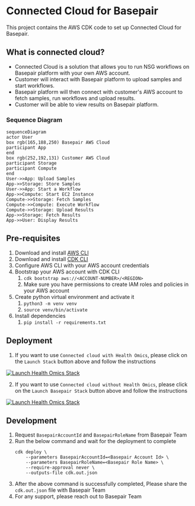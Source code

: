 
# Connected Cloud for Basepair

This project contains the AWS CDK code to set up Connected Cloud for Basepair.

## What is connected cloud?

* Connected Cloud is a solution that allows you to run NSG workflows on Basepair platform with your own AWS account.
* Customer will interact with Basepair platform to upload samples and start workflows. 
* Basepair platform will then connect with customer's AWS account to fetch samples, run workflows and upload results.
* Customer will be able to view results on Basepair platform.

### Sequence Diagram

```mermaid
sequenceDiagram
actor User
box rgb(165,188,250) Basepair AWS Cloud
participant App
end
box rgb(252,192,131) Customer AWS Cloud
participant Storage
participant Compute
end
User->>App: Upload Samples
App->>Storage: Store Samples
User->>App: Start a Workflow
App->>Compute: Start EC2 Instance
Compute->>Storage: Fetch Samples
Compute->>Compute: Execute Workflow
Compute->>Storage: Upload Results
App->>Storage: Fetch Results
App->>User: Display Results
```

## Pre-requisites
1. Download and install [AWS CLI](https://docs.aws.amazon.com/cli/latest/userguide/install-cliv2.html)
2. Download and install [CDK CLI](https://docs.aws.amazon.com/cdk/latest/guide/getting_started.html#getting_started_install)
3. Configure AWS CLI with your AWS account credentials
4. Bootstrap your AWS account with CDK CLI 
   1. `cdk bootstrap aws://<ACCOUNT-NUMBER>/<REGION>`
   2. Make sure you have permissions to create IAM roles and policies in your AWS account 
5. Create python virtual environment and activate it
   1. `python3 -m venv venv`
   2. `source venv/bin/activate`
6. Install dependencies
   1. `pip install -r requirements.txt`

## Deployment

1. If you want to use `Connected cloud with Health Omics`, please click on the `Launch Stack` button above and follow the instructions

<a href="https://console.aws.amazon.com/cloudformation/home?region=region#/stacks/new?stackName=BasepairConnectedCloud&templateURL=https://bp-publc.s3.amazonaws.com/cfn-mp-ql-basepair-ngs-ho-payg.yml"><img alt="Launch Health Omics Stack" src="https://cdn.rawgit.com/buildkite/cloudformation-launch-stack-button-svg/master/launch-stack.svg"></a>

2. If you want to use `Connected cloud without Health Omics`, please click on the `Launch Basepair Stack` button above and follow the instructions

<a href="https://console.aws.amazon.com/cloudformation/home?region=region#/stacks/new?stackName=BasepairConnectedCloud&templateURL=https://bp-publc.s3.amazonaws.com/cfn-mp-ql-basepair-ngs-payg.yml"><img alt="Launch Health Omics Stack" src="https://cdn.rawgit.com/buildkite/cloudformation-launch-stack-button-svg/master/launch-stack.svg"></a>

## Development

1. Request `BasepairAccountId` and `BasepairRoleName` from Basepair Team
2. Run the below command and wait for the deployment to complete
   ```
   cdk deploy \
       --parameters BasepairAccountId=<Basepair Account Id> \
       --parameters BasepairRoleName=<Basepair Role Name> \
       --require-approval never \ 
       --outputs-file cdk.out.json
   ```
3. After the above command is successfully completed, Please share the `cdk.out.json` file with Basepair Team
4. For any support, please reach out to Basepair Team



